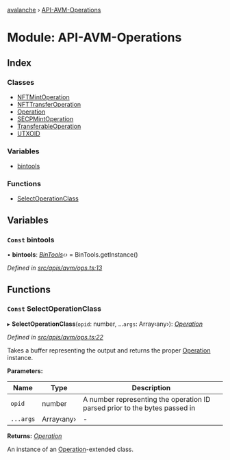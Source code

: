 [avalanche](../README.md) › [API-AVM-Operations](api_avm_operations.md)

# Module: API-AVM-Operations

## Index

### Classes

* [NFTMintOperation](../classes/api_avm_operations.nftmintoperation.md)
* [NFTTransferOperation](../classes/api_avm_operations.nfttransferoperation.md)
* [Operation](../classes/api_avm_operations.operation.md)
* [SECPMintOperation](../classes/api_avm_operations.secpmintoperation.md)
* [TransferableOperation](../classes/api_avm_operations.transferableoperation.md)
* [UTXOID](../classes/api_avm_operations.utxoid.md)

### Variables

* [bintools](api_avm_operations.md#const-bintools)

### Functions

* [SelectOperationClass](api_avm_operations.md#const-selectoperationclass)

## Variables

### `Const` bintools

• **bintools**: *[BinTools](../classes/utils_bintools.bintools.md)‹›* = BinTools.getInstance()

*Defined in [src/apis/avm/ops.ts:13](https://github.com/ava-labs/avalanchejs/blob/a2feb77/src/apis/avm/ops.ts#L13)*

## Functions

### `Const` SelectOperationClass

▸ **SelectOperationClass**(`opid`: number, ...`args`: Array‹any›): *[Operation](../classes/api_avm_operations.operation.md)*

*Defined in [src/apis/avm/ops.ts:22](https://github.com/ava-labs/avalanchejs/blob/a2feb77/src/apis/avm/ops.ts#L22)*

Takes a buffer representing the output and returns the proper [Operation](../classes/api_avm_operations.operation.md) instance.

**Parameters:**

Name | Type | Description |
------ | ------ | ------ |
`opid` | number | A number representing the operation ID parsed prior to the bytes passed in  |
`...args` | Array‹any› | - |

**Returns:** *[Operation](../classes/api_avm_operations.operation.md)*

An instance of an [Operation](../classes/api_avm_operations.operation.md)-extended class.
